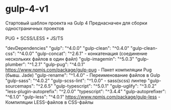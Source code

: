 # gulp-4-v1

Стартовый шаблон проекта на Gulp 4
Преднасначен для сборки одностраничных проектов

PUG + SCSS/LESS + JS/TS
<!-- 
        autoPrefixer    = require('gulp-autoprefixer'),         // Пакет расстановки вендорных перфиксов
        sourcemaps      = require('gulp-sourcemaps'),           // Sourcemaps
        uglify          = require('gulp-uglify'),               // Минификация JS-файлов
        sass            = require('gulp-sass'),                 // Компиляции SCSS-файлов в CSS-файлы, более стабильный
        imagemin        = require('gulp-imagemin'),             // Сжатие изображений в Gulp
        plumber         = require('gulp-plumber'),              // Настройка обработки ошибок в Gulp -->

"devDependencies"
    "gulp": "^4.0.0"
    "gulp-clean": "^0.4.0"
    "gulp-clean-css": "^4.0.0"
    "gulp-concat": "^2.6.1" - конкатенация (соединение нескольких файлов в один файл)
    "gulp-imagemin": "^5.0.3"
    "gulp-plumber": "^1.2.1"
    "gulp-pug": "^4.0.1" https://www.npmjs.com/package/gulp-pug - Пакет компиляции Pug (бывш. Jade)
    "gulp-rename": "^1.4.0"  - Переименование файлов в Gulp
    "gulp-sass": "^4.0.2"
    "gulp-scss-lint": "^1.0.0" - sass(scss) линтер
    "gulp-sourcemaps": "^2.6.5"
    "gulp-typescript": "^5.0.1"
    "gulp-uglify": "^3.0.2"
    "less-plugin-autoprefix": "^2.0.0"
    "typescript": "^3.4.4"
    "gulp-autoprefixer": "^6.1.0"
    "gulp-less": "^4.0.1" https://www.npmjs.com/package/gulp-less - Компиляции LESS-файлов в CSS-файлы
